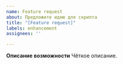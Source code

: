 ```yaml
---
name: Feature request
about: Предложите идею для скрипта
title: "[Feature request]"
labels: enhancement
assignees: ''

---
```


**Описание возможности**
Чёткое описание.
